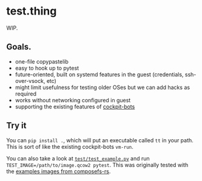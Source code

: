 # test.thing

WIP.

## Goals.

 - one-file copypastelib
 - easy to hook up to pytest
 - future-oriented, built on systemd features in the guest (credentials, ssh-over-vsock, etc)
  - might limit usefulness for testing older OSes but we can add hacks as required
 - works without networking configured in guest
 - supporting the existing features of [cockpit-bots](https://github.com/cockpit-project/bots)

## Try it

You can `pip install .`, which will put an executable called `tt` in your path.
This is sort of like the existing cockpit-bots `vm-run`.

You can also take a look at [`test/test_example.py`](test/test_example.py) and
run `TEST_IMAGE=/path/to/image.qcow2 pytest`.  This was originally tested with
the [examples images from
composefs-rs](https://github.com/containers/composefs-rs/tree/main/examples).
